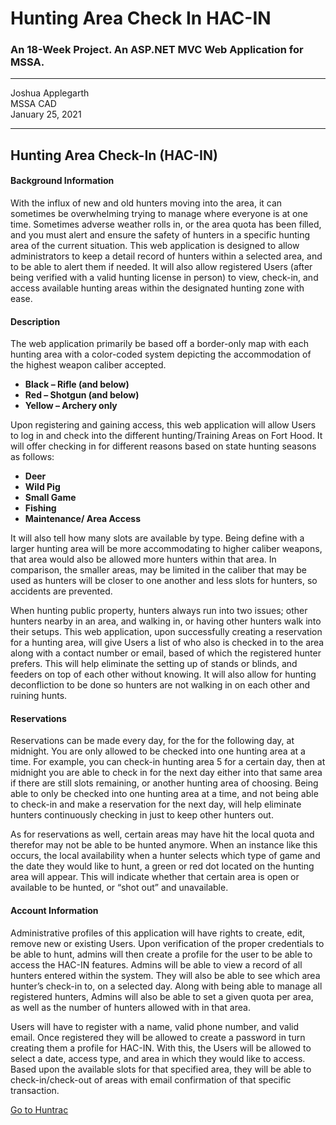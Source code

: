 # Hunting Area Check In HAC-IN
### An 18-Week Project. An ASP.NET MVC Web Application for MSSA.

---

<right> Joshua Applegarth <br />
MSSA CAD <br />
January 25, 2021 <br />

---

## Hunting Area Check-In (HAC-IN)

#### Background Information
With the influx of new and old hunters moving into the area, it can sometimes be overwhelming trying to manage where everyone is at one time.  Sometimes adverse weather rolls in, or the area quota has been filled, and you must alert and ensure the safety of hunters in a specific hunting area of the current situation.  This web application is designed to allow administrators to keep a detail record of hunters within a selected area, and to be able to alert them if needed.  It will also allow registered Users (after being verified with a valid hunting license in person) to view, check-in, and access available hunting areas within the designated hunting zone with ease.

#### Description
The web application primarily be based off a border-only map with each hunting area with a color-coded system depicting the accommodation of the highest weapon caliber accepted.
+	**Black – Rifle (and below)**
+	**Red – Shotgun (and below)**
+ **Yellow – Archery only**

Upon registering and gaining access, this web application will allow Users to log in and check into the different hunting/Training Areas on Fort Hood.  It will offer checking in for different reasons based on state hunting seasons as follows:
+ **Deer**
+ **Wild Pig**
+	**Small Game**
+	**Fishing**
+	**Maintenance/ Area Access**

It will also tell how many slots are available by type.  Being define with a larger hunting area will be more accommodating to higher caliber weapons, that area would also be allowed more hunters within that area.  In comparison, the smaller areas, may be limited in the caliber that may be used as hunters will be closer to one another and less slots for hunters, so accidents are prevented. 

When hunting public property, hunters always run into two issues; other hunters nearby in an area, and walking in, or having other hunters walk into their setups.  This web application, upon successfully creating a reservation for a hunting area, will give Users a list of who also is checked in to the area along with a contact number or email, based of which the registered hunter prefers.  This will help eliminate the setting up of stands or blinds, and feeders on top of each other without knowing.  It will also allow for hunting deconfliction to be done so hunters are not walking in on each other and ruining hunts.  

#### Reservations

Reservations can be made every day, for the for the following day, at midnight.  You are only allowed to be checked into one hunting area at a time.  For example, you can check-in hunting area 5 for a certain day, then at midnight you are able to check in for the next day either into that same area if there are still slots remaining, or another hunting area of choosing.  Being able to only be checked into one hunting area at a time, and not being able to check-in and make a reservation for the next day, will help eliminate hunters continuously checking in just to keep other hunters out.  

As for reservations as well, certain areas may have hit the local quota and therefor may not be able to be hunted anymore.  When an instance like this occurs, the local availability when a hunter selects which type of game and the date they would like to hunt, a green or red dot located on the hunting area will appear.  This will indicate whether that certain area is open or available to be hunted, or “shot out” and unavailable.

#### Account Information

Administrative profiles of this application will have rights to create, edit, remove new or existing Users.  Upon verification of the proper credentials to be able to hunt, admins will then create a profile for the user to be able to access the HAC-IN features.  Admins will be able to view a record of all hunters entered within the system.  They will also be able to see which area hunter’s check-in to, on a selected day.  Along with being able to manage all registered hunters, Admins will also be able to set a given quota per area, as well as the number of hunters allowed with in that area.  

Users will have to register with a name, valid phone number, and valid email.  Once registered they will be allowed to create a password in turn creating them a profile for HAC-IN.   With this, the Users will be allowed to select a date, access type, and area in which they would like to access.  Based upon the available slots for that specified area, they will be able to check-in/check-out of areas with email confirmation of that specific transaction.


[Go to Huntrac](https://webtrac.mwr.army.mil/webtrac103/wbwsc/hoodrectrac.wsc/wbsplash.html?wbsi=ac1c9c79-5413-1a91-2b14-f87330233dd3&wbp=3)
